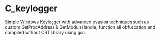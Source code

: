 # C_keylogger
Simple Windows Keylogger with advanced evasion techniques such as custom GetProcAddress & GetModuleHandle, function all obfuscation and compiled without CRT library using gcc.
